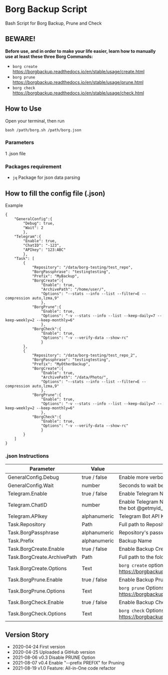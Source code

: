 # Borg Backup Script
Bash Script for Borg Backup, Prune and Check

##   BEWARE!
**Before use, and in order to make your life easier, learn how to manually use at least these three Borg Commands:**
- `borg create`     https://borgbackup.readthedocs.io/en/stable/usage/create.html
- `borg prune`      https://borgbackup.readthedocs.io/en/stable/usage/prune.html
- `borg check`      https://borgbackup.readthedocs.io/en/stable/usage/check.html

## How to Use
Open your terminal, then run
```
bash /path/borg.sh /path/borg.json
```

### Parameters
1 .json file

### Packages requirement
- `jq`    Package for json data parsing

##  How to fill the config file (.json)
Example
```
{
    "GeneralConfig":{
        "Debug": true,
        "Wait": 2
        },
    "Telegram":{
        "Enable": true,
        "ChatID": "-123",
        "APIkey": "123:ABC"
        },
    "Task": [
        {
            "Repository": "/data/borg-testing/test_repo",
            "BorgPassphrase": "testingtesting", 
            "Prefix": "MyBackup",     
            "BorgCreate":{
                "Enable": true,
                "ArchivePath": "/home/user/",
                "Options": "--stats --info --list --filter=E --compression auto,lzma,9"
                },
            "BorgPrune":{
                "Enable": true,
                "Options": "-v --stats --info --list --keep-daily=7 --keep-weekly=2 --keep-monthly=6"
                },
            "BorgCheck":{
                "Enable": true,
                "Options": "-v --verify-data --show-rc"
                }
        },
        {
            "Repository": "/data/borg-testing/test_repo_2",
            "BorgPassphrase": "testingtesting", 
            "Prefix": "MyOtherBackup",     
            "BorgCreate":{
                "Enable": true,
                "ArchivePath": "/data/Photo/",
                "Options": "--stats --info --list --filter=E --compression auto,lzma,9"
                },
            "BorgPrune":{
                "Enable": true,
                "Options": "-v --stats --info --list --keep-daily=7 --keep-weekly=2 --keep-monthly=6"
                },
            "BorgCheck":{
                "Enable": true,
                "Options": "-v --verify-data --show-rc"
                }
        }    
    ]
}
```
### .json Instructions
| Parameter | Value | Description |
|---------------------- | -----------| ---------------------------------|
| GeneralConfig.Debug | true / false | Enable more verbosity in the program log |
| GeneralConfig.Wait | number | Seconds to wait between task |
| Telegram.Enable | true / false | Enable Telegram Notifications |
| Telegram.ChatID | number | Enable Telegram Notifications (you can get this when you add the bot @getmyid_bot to your chat/group) |
| Telegram.APIkey | alphanumeric | Telegram Bot API Key |
| Task.Repository | Path | Full path to Repository |
| Task.BorgPassphrase | alphanumeric | Repository's password |
| Task.Prefix | alphanumeric | Backup Name |
| Task.BorgCreate.Enable | true / false | Enable Backup Creation for this task |
| Task.BorgCreate.ArchivePath | Path | Full path to the folder that is going to be backed up |
| Task.BorgCreate.Options | Text | `borg create` options https://borgbackup.readthedocs.io/en/stable/usage/create.html |
| Task.BorgPrune.Enable | true / false | Enable Backup Prune (automatic deletion) for this task |
| Task.BorgPrune.Options | Text | `borg prune` Options https://borgbackup.readthedocs.io/en/stable/usage/prune.html |
| Task.BorgCheck.Enable | true / false | Enable Backup Check for this task |
| Task.BorgCheck.Options | Text | `borg check` Options https://borgbackup.readthedocs.io/en/stable/usage/check.html

##  Version Story
- 2020-04-24  First version
- 2020-04-25  Uploaded a GitHub version
- 2021-08-06  v0.3    Disable PRUNE Option
- 2021-08-07  v0.4    Enable "--prefix PREFIX" for Pruning
- 2021-08-19  v1.0    Feature: All-in-One code refactor